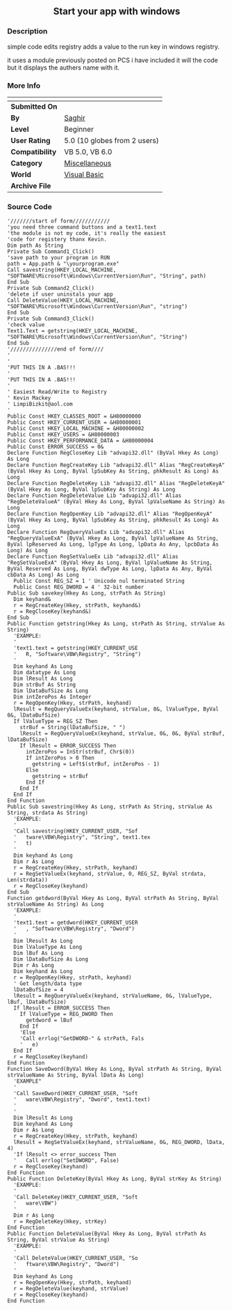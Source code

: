 ﻿<div align="center">

## Start your app with windows


</div>

### Description

simple code edits registry adds a value to the run key in windows registry.

it uses a module previously posted on PCS i have included it will the code but it displays the authers name with it.
 
### More Info
 


<span>             |<span>
---                |---
**Submitted On**   |
**By**             |[Saghir](https://github.com/Planet-Source-Code/PSCIndex/blob/master/ByAuthor/saghir.md)
**Level**          |Beginner
**User Rating**    |5.0 (10 globes from 2 users)
**Compatibility**  |VB 5\.0, VB 6\.0
**Category**       |[Miscellaneous](https://github.com/Planet-Source-Code/PSCIndex/blob/master/ByCategory/miscellaneous__1-1.md)
**World**          |[Visual Basic](https://github.com/Planet-Source-Code/PSCIndex/blob/master/ByWorld/visual-basic.md)
**Archive File**   |[](https://github.com/Planet-Source-Code/saghir-start-your-app-with-windows__1-6837/archive/master.zip)





### Source Code

```
'///////start of form////////////
'you need three command buttons and a text1.text
'the module is not my code, it's really the easiest
'code for registery thanx Kevin.
Dim path As String
Private Sub Command1_Click()
'save path to your program in RUN
path = App.path & "\yourprogram.exe"
Call savestring(HKEY_LOCAL_MACHINE, "SOFTWARE\Microsoft\Windows\CurrentVersion\Run", "String", path)
End Sub
Private Sub Command2_Click()
'delete if user uninstals your app
Call DeleteValue(HKEY_LOCAL_MACHINE, "SOFTWARE\Microsoft\Windows\CurrentVersion\Run", "string")
End Sub
Private Sub Command3_Click()
'check value
Text1.Text = getstring(HKEY_LOCAL_MACHINE, "SOFTWARE\Microsoft\Windows\CurrentVersion\Run", "String")
End Sub
'///////////////end of form////
'
'
'PUT THIS IN A .BAS!!!
'
'PUT THIS IN A .BAS!!!
'
' Easiest Read/Write to Registry
' Kevin Mackey
' LimpiBizkit@aol.com
'
Public Const HKEY_CLASSES_ROOT = &H80000000
Public Const HKEY_CURRENT_USER = &H80000001
Public Const HKEY_LOCAL_MACHINE = &H80000002
Public Const HKEY_USERS = &H80000003
Public Const HKEY_PERFORMANCE_DATA = &H80000004
Public Const ERROR_SUCCESS = 0&
Declare Function RegCloseKey Lib "advapi32.dll" (ByVal Hkey As Long) As Long
Declare Function RegCreateKey Lib "advapi32.dll" Alias "RegCreateKeyA" (ByVal Hkey As Long, ByVal lpSubKey As String, phkResult As Long) As Long
Declare Function RegDeleteKey Lib "advapi32.dll" Alias "RegDeleteKeyA" (ByVal Hkey As Long, ByVal lpSubKey As String) As Long
Declare Function RegDeleteValue Lib "advapi32.dll" Alias "RegDeleteValueA" (ByVal Hkey As Long, ByVal lpValueName As String) As Long
Declare Function RegOpenKey Lib "advapi32.dll" Alias "RegOpenKeyA" (ByVal Hkey As Long, ByVal lpSubKey As String, phkResult As Long) As Long
Declare Function RegQueryValueEx Lib "advapi32.dll" Alias "RegQueryValueExA" (ByVal Hkey As Long, ByVal lpValueName As String, ByVal lpReserved As Long, lpType As Long, lpData As Any, lpcbData As Long) As Long
Declare Function RegSetValueEx Lib "advapi32.dll" Alias "RegSetValueExA" (ByVal Hkey As Long, ByVal lpValueName As String, ByVal Reserved As Long, ByVal dwType As Long, lpData As Any, ByVal cbData As Long) As Long
  Public Const REG_SZ = 1 ' Unicode nul terminated String
  Public Const REG_DWORD = 4 ' 32-bit number
Public Sub savekey(Hkey As Long, strPath As String)
  Dim keyhand&
  r = RegCreateKey(Hkey, strPath, keyhand&)
  r = RegCloseKey(keyhand&)
End Sub
Public Function getstring(Hkey As Long, strPath As String, strValue As String)
  'EXAMPLE:
  '
  'text1.text = getstring(HKEY_CURRENT_USE
  '   R, "Software\VBW\Registry", "String")
  '
  Dim keyhand As Long
  Dim datatype As Long
  Dim lResult As Long
  Dim strBuf As String
  Dim lDataBufSize As Long
  Dim intZeroPos As Integer
  r = RegOpenKey(Hkey, strPath, keyhand)
  lResult = RegQueryValueEx(keyhand, strValue, 0&, lValueType, ByVal 0&, lDataBufSize)
  If lValueType = REG_SZ Then
    strBuf = String(lDataBufSize, " ")
    lResult = RegQueryValueEx(keyhand, strValue, 0&, 0&, ByVal strBuf, lDataBufSize)
    If lResult = ERROR_SUCCESS Then
      intZeroPos = InStr(strBuf, Chr$(0))
      If intZeroPos > 0 Then
        getstring = Left$(strBuf, intZeroPos - 1)
      Else
        getstring = strBuf
      End If
    End If
  End If
End Function
Public Sub savestring(Hkey As Long, strPath As String, strValue As String, strdata As String)
  'EXAMPLE:
  '
  'Call savestring(HKEY_CURRENT_USER, "Sof
  '   tware\VBW\Registry", "String", text1.tex
  '   t)
  '
  Dim keyhand As Long
  Dim r As Long
  r = RegCreateKey(Hkey, strPath, keyhand)
  r = RegSetValueEx(keyhand, strValue, 0, REG_SZ, ByVal strdata, Len(strdata))
  r = RegCloseKey(keyhand)
End Sub
Function getdword(ByVal Hkey As Long, ByVal strPath As String, ByVal strValueName As String) As Long
  'EXAMPLE:
  '
  'text1.text = getdword(HKEY_CURRENT_USER
  '   , "Software\VBW\Registry", "Dword")
  '
  Dim lResult As Long
  Dim lValueType As Long
  Dim lBuf As Long
  Dim lDataBufSize As Long
  Dim r As Long
  Dim keyhand As Long
  r = RegOpenKey(Hkey, strPath, keyhand)
  ' Get length/data type
  lDataBufSize = 4
  lResult = RegQueryValueEx(keyhand, strValueName, 0&, lValueType, lBuf, lDataBufSize)
  If lResult = ERROR_SUCCESS Then
    If lValueType = REG_DWORD Then
      getdword = lBuf
    End If
    'Else
    'Call errlog("GetDWORD-" & strPath, Fals
    '   e)
  End If
  r = RegCloseKey(keyhand)
End Function
Function SaveDword(ByVal Hkey As Long, ByVal strPath As String, ByVal strValueName As String, ByVal lData As Long)
  'EXAMPLE"
  '
  'Call SaveDword(HKEY_CURRENT_USER, "Soft
  '   ware\VBW\Registry", "Dword", text1.text)
  '
  '
  Dim lResult As Long
  Dim keyhand As Long
  Dim r As Long
  r = RegCreateKey(Hkey, strPath, keyhand)
  lResult = RegSetValueEx(keyhand, strValueName, 0&, REG_DWORD, lData, 4)
  'If lResult <> error_success Then
  '   Call errlog("SetDWORD", False)
  r = RegCloseKey(keyhand)
End Function
Public Function DeleteKey(ByVal Hkey As Long, ByVal strKey As String)
  'EXAMPLE:
  '
  'Call DeleteKey(HKEY_CURRENT_USER, "Soft
  '   ware\VBW")
  '
  Dim r As Long
  r = RegDeleteKey(Hkey, strKey)
End Function
Public Function DeleteValue(ByVal Hkey As Long, ByVal strPath As String, ByVal strValue As String)
  'EXAMPLE:
  '
  'Call DeleteValue(HKEY_CURRENT_USER, "So
  '   ftware\VBW\Registry", "Dword")
  '
  Dim keyhand As Long
  r = RegOpenKey(Hkey, strPath, keyhand)
  r = RegDeleteValue(keyhand, strValue)
  r = RegCloseKey(keyhand)
End Function
```


